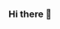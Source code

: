 ### Hi there 👋

<!--
**amenesca/amenesca** is a ✨ _special_ ✨ repository because its `README.md` (this file) appears on your GitHub profile.
https://badge42.vercel.app/api/v2/cl4mzk6kp001109i3vjrywrb2/stats?cursusId=21&coalitionId=undefined
[![amenesca's 42 stats](https://badge42.vercel.app/api/v2/cl4mzk6kp001109i3vjrywrb2/stats?cursusId=21&coalitionId=undefined)](https://github.com/JaeSeoKim/badge42)
<a href="https://github.com/JaeSeoKim/badge42"><img src="https://badge42.vercel.app/api/v2/cl4mzk6kp001109i3vjrywrb2/stats?cursusId=21&coalitionId=undefined" alt="amenesca's 42 stats" /></a>
Here are some ideas to get you started:

- 🔭 I’m currently working on ...
- 🌱 I’m currently learning ...
- 👯 I’m looking to collaborate on ...
- 🤔 I’m looking for help with ...
- 💬 Ask me about ...
- 📫 How to reach me: ...
- 😄 Pronouns: ...
- ⚡ Fun fact: ...
-->

